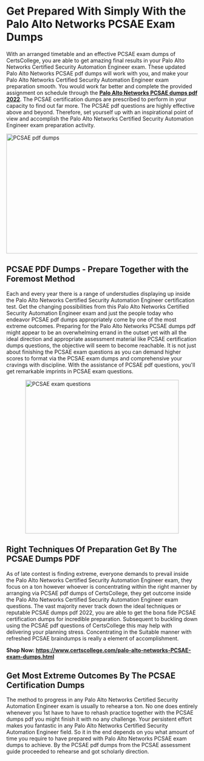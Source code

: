 <h1><strong>Get Prepared With Simply With the Palo Alto Networks PCSAE Exam Dumps&nbsp;</strong></h1>
<p><span style="font-weight: 400;">With an arranged timetable and an effective  PCSAE exam dumps of CertsCollege, you are able to get amazing final results in your Palo Alto Networks Certified Security Automation Engineer exam. These updated Palo Alto Networks PCSAE pdf dumps will work with you, and make your Palo Alto Networks Certified Security Automation Engineer exam preparation smooth. You would work far better and complete the provided assignment on schedule through the <strong><a href="https://www.certscollege.com/palo-alto-networks-PCSAE-exam-dumps.html">Palo Alto Networks PCSAE dumps pdf 2022</a></strong>. The PCSAE certification dumps are prescribed to perform in your capacity to find out far more. The  PCSAE pdf questions are highly effective above and beyond. Therefore, set yourself up with an inspirational point of view and accomplish the Palo Alto Networks Certified Security Automation Engineer exam preparation activity.&nbsp;</span></p>
<p><span style="font-weight: 400;"><img style="display: block; margin-left: auto; margin-right: auto;" src="https://i.ibb.co/CPDK3ps/Yellow-and-Blue-Initiative-Blog-Banner.png" alt="PCSAE pdf dumps" width="559" height="315" /></span></p>
<h2><strong>PCSAE PDF Dumps - Prepare Together with the Foremost Method</strong></h2>
<p><span style="font-weight: 400;">Each and every year there is a range of understudies displaying up inside the Palo Alto Networks Certified Security Automation Engineer certification test. Get the changing possibilities from this Palo Alto Networks Certified Security Automation Engineer exam and just the people today who endeavor PCSAE pdf dumps appropriately come by one of the most extreme outcomes. Preparing for the Palo Alto Networks PCSAE dumps pdf might appear to be an overwhelming errand in the outset yet with all the ideal direction and appropriate assessment material like PCSAE certification dumps questions, the objective will seem to become reachable. It is not just about finishing the PCSAE exam questions as you can demand higher scores to format via the PCSAE exam dumps and comprehensive your cravings with discipline. With the assistance of PCSAE pdf questions, you'll get remarkable imprints in PCSAE exam questions.</span></p>
<p><span style="font-weight: 400;"><a href="https://bit.ly/3Anu6na"><img style="display: block; margin-left: auto; margin-right: auto;" src="https://i.ibb.co/9tMrhdY/Teacher-Appreciation-Invitation.png" alt="PCSAE exam questions " width="404" height="404" /></a></span></p>
<h2><strong>Right Techniques Of Preparation Get By The PCSAE Dumps PDF</strong></h2>
<p><span style="font-weight: 400;">As of late contest is finding extreme, everyone demands to prevail inside the Palo Alto Networks Certified Security Automation Engineer exam, they focus on a ton however whoever is concentrating within the right manner by arranging via PCSAE pdf dumps of CertsCollege, they get outcome inside the Palo Alto Networks Certified Security Automation Engineer exam questions. The vast majority never track down the ideal techniques or reputable PCSAE dumps pdf 2022, you are able to get the bona fide PCSAE certification dumps for incredible preparation. Subsequent to buckling down using the  PCSAE pdf questions of CertsCollege this may help with delivering your planning stress. Concentrating in the Suitable manner with refreshed PCSAE braindumps is really a element of accomplishment.</span></p>
<p><span style="font-weight: 400;"><strong>Shop Now: <a href="https://www.certscollege.com/palo-alto-networks-PCSAE-exam-dumps.html">https://www.certscollege.com/palo-alto-networks-PCSAE-exam-dumps.html</a></strong></span></p>
<h2><strong>Get Most Extreme Outcomes By The PCSAE Certification Dumps</strong></h2>
<p><span style="font-weight: 400;">The method to progress in any Palo Alto Networks Certified Security Automation Engineer exam is usually to rehearse a ton. No one does entirely whenever you 1st have to have to rehash practice together with the PCSAE dumps pdf you might finish it with no any challenge. Your persistent effort makes you fantastic in any Palo Alto Networks Certified Security Automation Engineer field. So it in the end depends on you what amount of time you require to have prepared with Palo Alto Networks PCSAE exam dumps to achieve. By the PCSAE pdf dumps from the PCSAE assessment guide proceeded to rehearse and got scholarly direction.</span></p>
